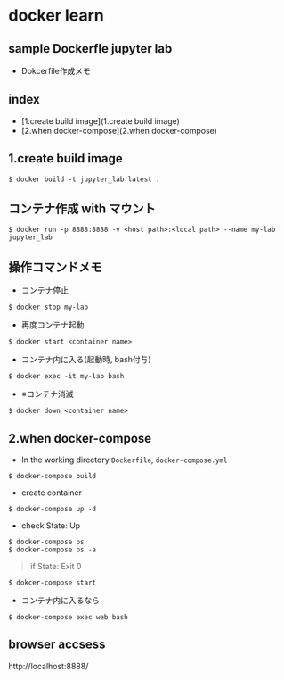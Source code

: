 # docker learn
## sample Dockerfle jupyter lab
- Dokcerfile作成メモ 

## index
- [1.create build image](1.create build image)
- [2.when docker-compose](2.when docker-compose)

## 1.create build image
```
$ docker build -t jupyter_lab:latest .
```

## コンテナ作成 with マウント
```
$ docker run -p 8888:8888 -v <host path>:<local path> --name my-lab jupyter_lab
```

## 操作コマンドメモ
- コンテナ停止
```
$ docker stop my-lab
```
- 再度コンテナ起動

```
$ docker start <container name>
```
- コンテナ内に入る(起動時, bash付与)

```
$ docker exec -it my-lab bash
```

- ※コンテナ消滅

```
$ docker down <container name>
```

## 2.when docker-compose

- In the working directory `Dockerfile`, `docker-compose.yml`
```
$ docker-compose build
```

- create container
```
$ docker-compose up -d
```

- check State: Up
```
$ docker-compose ps
$ docker-compose ps -a
```
>if State: Exit 0
```
$ dokcer-compose start
```

- コンテナ内に入るなら

```
$ docker-compose exec web bash
```

## browser accsess
http://localhost:8888/

